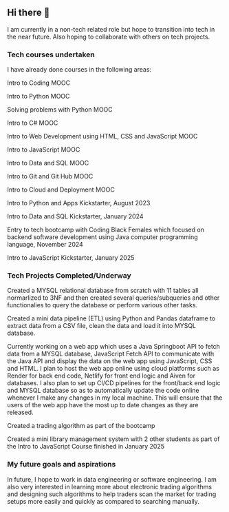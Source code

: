 ## Hi there 👋

I am currently in a non-tech related role but hope to transition into tech in the near future. Also hoping to collaborate with others on tech projects.

### **Tech courses undertaken**

I have already done courses in the following areas:

  Intro to Coding MOOC

  Intro to Python MOOC

  Solving problems with Python MOOC

  Intro to C# MOOC

  Intro to Web Development using HTML, CSS and JavaScript MOOC

  Intro to JavaScript MOOC

  Intro to Data and SQL MOOC

  Intro to Git and Git Hub MOOC

  Intro to Cloud and Deployment MOOC

  Intro to Python and Apps Kickstarter, August 2023

  Intro to Data and SQL Kickstarter, January 2024

  Entry to tech bootcamp with Coding Black Females which focused on backend software development using Java computer programming language, November 2024
  
  Intro to JavaScript Kickstarter, January 2025

### **Tech Projects Completed/Underway**
  Created a MYSQL relational database from scratch with 11 tables all normarlized to 3NF and then created several queries/subqueries and other functionalies to query the database or perform various other tasks.
  
  Created a mini data pipeline (ETL) using Python and Pandas dataframe to extract data from a CSV file, clean the data and load it into MYSQL database.
  
  Currently working on a web app which uses a Java Springboot API to fetch data from a MYSQL database, JavaScript Fetch API to communicate with the Java API and display the data on the web app using JavaScript, CSS and HTML.
  I plan to host the web app online using cloud platforms such as Render for back end code, Netlify for front end logic and Aiven for databases. I also plan to set up CI/CD pipelines for the front/back end logic and MYSQL database so as to
  automatically update the code online whenever I make any changes in my local machine. This will ensure that the users of the web app have the most up to date changes as they are released.
  
  Created a trading algorithm as part of the bootcamp 
  
  Created a mini library management system with 2 other students as part of the Intro to JavaScript Course finished in January 2025

### **My future goals and aspirations**

In future, I hope to work in data engineering or software engineering. I am also very interested in learning more about electronic trading algorithms and designing such algorithms to help traders scan the market for trading setups more easily and quickly as compared to searching manually. 



<!--
**DrBAA/DrBAA** is a ✨ _special_ ✨ repository because its `README.md` (this file) appears on your GitHub profile.

Here are some ideas to get you started:

- 🔭 I’m currently working on ...
- 🌱 I’m currently learning ...
- 👯 I’m looking to collaborate on ...
- 🤔 I’m looking for help with ...
- 💬 Ask me about ...
- 📫 How to reach me: ...
- 😄 Pronouns: ...
- ⚡ Fun fact: ...
-->
